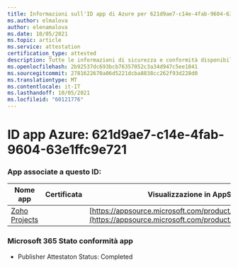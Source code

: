 ```yaml
---
title: Informazioni sull'ID app di Azure per 621d9ae7-c14e-4fab-9604-63e1ffc9e721
ms.author: elmalova
author: elenamalova
ms.date: 10/05/2021
ms.topic: article
ms.service: attestation
certification_type: attested
description: Tutte le informazioni di sicurezza e conformità disponibili per 621d9ae7-c14e-4fab-9604-63e1ffc9e721.
ms.openlocfilehash: 2b92537dc693bcb76357052c3a34d947c5ee1841
ms.sourcegitcommit: 2781622670a06d5221dcba8838cc262f93d228d0
ms.translationtype: MT
ms.contentlocale: it-IT
ms.lasthandoff: 10/05/2021
ms.locfileid: "60121776"
---
```

# <a name="azure-app-id-621d9ae7-c14e-4fab-9604-63e1ffc9e721"></a>ID app Azure: 621d9ae7-c14e-4fab-9604-63e1ffc9e721


### <a name="apps-associated-with-this-id"></a>App associate a questo ID:
| **Nome app** | **Certificata** | **Visualizzazione in AppSource** |
|--------------|---------------|-----------------------|
| [Zoho Projects](https://docs.microsoft.com/microsoft-365-app-certification/forward/WA104381668) |  | [https://appsource.microsoft.com/product/office/WA104381668](https://appsource.microsoft.com/product/office/WA104381668) |

### <a name="microsoft-365-app-compliance-status"></a>Microsoft 365 Stato conformità app
- Publisher Attestaton Status: Completed
